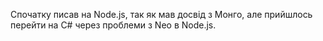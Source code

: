 Спочатку писав на Node.js, так як мав досвід з Монго, але прийшлось перейти на С# через проблеми з Neo в Node.js.
